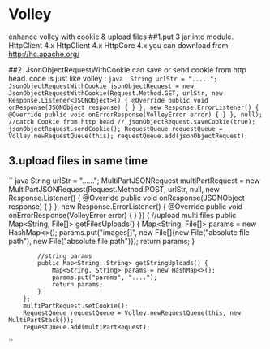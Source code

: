# Volley
enhance volley with cookie &amp; upload files
##1.put 3 jar into module.
HttpClient 4.x
HttpClient 4.x
HttpCore 4.x
you can download from http://hc.apache.org/

##2. JsonObjectRequestWithCookie can save or send cookie from http head.
code is just like volley :
``java 
  String urlStr = ".....";
        JsonObjectRequestWithCookie jsonObjectRequest = new JsonObjectRequestWithCookie(Request.Method.GET, urlStr, new Response.Listener<JSONObject>() {
            @Override
            public void onResponse(JSONObject response) {
            }
        }, new Response.ErrorListener() {
            @Override
            public void onErrorResponse(VolleyError error) {
            }
        }, null);
        //catch Cookie from http head
        // jsonObjectRequest.saveCookie(true);
        jsonObjectRequest.sendCookie();
        RequestQueue requestQueue = Volley.newRequestQueue(this);
        requestQueue.add(jsonObjectRequest);
``

## 3.upload files in same time
`` java
String urlStr = "......";
        MultiPartJSONRequest multiPartRequest = new MultiPartJSONRequest(Request.Method.POST, urlStr, null,
                new Response.Listener<JSONObject>() {
                    @Override
                    public void onResponse(JSONObject response) {
                    }
                }, new Response.ErrorListener() {
            @Override
            public void onErrorResponse(VolleyError error) {
            }
        }) {
            //upload multi files
            public Map<String, File[]> getFilesUploads() {
                Map<String, File[]> params = new HashMap<>();
                params.put("images[]", new File[]{new File("absolute file path"), new File("absolute file path")});
                return params;
            }

            //string params
            public Map<String, String> getStringUploads() {
                Map<String, String> params = new HashMap<>();
                params.put("params", "....");
                return params;
            }
        };
        multiPartRequest.setCookie();
        RequestQueue requestQueue = Volley.newRequestQueue(this, new MultiPartStack());
        requestQueue.add(multiPartRequest);
``

